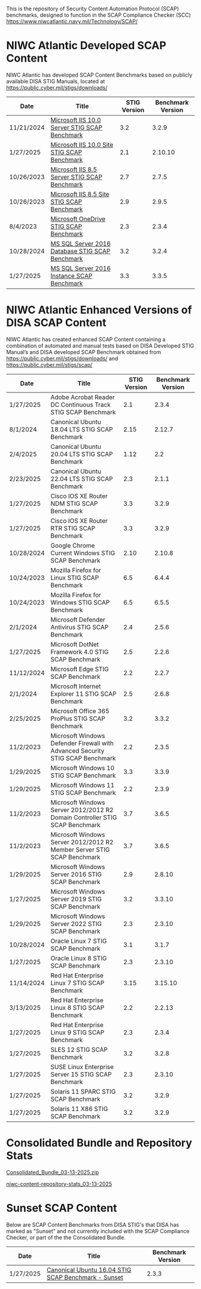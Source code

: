 This is the repository of Security Content Automation Protocol (SCAP) benchmarks, designed to function in the SCAP Compliance Checker (SCC) https://www.niwcatlantic.navy.mil/Technology/SCAP/

  # NIWC Atlantic Developed SCAP Content
  
  NIWC Atlantic has developed SCAP Content Benchmarks based on publicly available DISA STIG Manuals, located at https://public.cyber.mil/stigs/downloads/

| Date    | Title        |   STIG Version | Benchmark Version |
| -------- | ----------- | ----------- | -------- |
| 11/21/2024  | [Microsoft IIS 10.0 Server STIG SCAP Benchmark](https://raw.githubusercontent.com/niwc-atlantic/scap-content-library/refs/heads/main/Current/U_MS_IIS_10-0_Server_V3R2_STIG_SCAP_1-3_Benchmark-enhancedV9.zip) | 3.2 | 3.2.9|
| 1/27/2025 | [Microsoft IIS 10.0 Site STIG SCAP Benchmark](https://raw.githubusercontent.com/niwc-atlantic/scap-content-library/refs/heads/main/Current/U_MS_IIS_10-0_Site_V2R10_STIG_SCAP_1-3_Benchmark-enhancedV10.zip)   | 2.1 | 2.10.10
| 10/26/2023	 | [Microsoft IIS 8.5 Server STIG SCAP Benchmark](https://raw.githubusercontent.com/niwc-atlantic/scap-content-library/refs/heads/main/Current/U_MS_IIS_8-5_Server_V2R7_STIG_SCAP_1-3_Benchmark-enhancedV5.zip) |	2.7	|2.7.5|
| 10/26/2023	 | [Microsoft IIS 8.5 Site STIG  SCAP Benchmark](https://raw.githubusercontent.com/niwc-atlantic/scap-content-library/refs/heads/main/Current/U_MS_IIS_8-5_Site_V2R9_STIG_SCAP_1-3_Benchmark-enhancedV5.zip) |	2.9	|2.9.5|
| 8/4/2023	 | [Microsoft OneDrive STIG  SCAP Benchmark](https://raw.githubusercontent.com/niwc-atlantic/scap-content-library/refs/heads/main/Current/U_MS_OneDrive_V2R3_STIG_SCAP_1-3_Benchmark-enhancedV4.zip) |	2.3	|2.3.4|
| 10/28/2024	 | [MS SQL Server 2016 Database STIG  SCAP Benchmark](https://raw.githubusercontent.com/niwc-atlantic/scap-content-library/refs/heads/main/Current/U_MS_SQL_Server_2016_Database_V3R2_STIG_SCAP_1-3_Benchmark-enhancedV4.zip) |3.2	|3.2.4|
| 1/27/2025	 | [MS SQL Server 2016 Instance  SCAP Benchmark](https://raw.githubusercontent.com/niwc-atlantic/scap-content-library/refs/heads/main/Current/U_MS_SQL_Server_2016_Instance_V3R3_STIG_SCAP_1-3_Benchmark-enhancedV5.zip) |3.3	| 3.3.5|

  # NIWC Atlantic Enhanced Versions of DISA SCAP Content
  
  NIWC Atlantic has created enhanced SCAP Content containing a combination of automated and manual tests based on DISA Developed STIG Manual’s and DISA developed SCAP Benchmark obtained from https://public.cyber.mil/stigs/downloads/ and https://public.cyber.mil/stigs/scap/

| Date    | Title        |   STIG Version | Benchmark Version |
| -------- | ----------- | ----------- | -------- |
| 1/27/2025	| Adobe Acrobat Reader DC Continuous Track STIG SCAP Benchmark | 2.1 | 2.3.4
| 8/1/2024	| Canonical Ubuntu 18.04 LTS STIG SCAP Benchmark	 | 2.15 | 	2.12.7
| 2/4/2025	| Canonical Ubuntu 20.04 LTS STIG SCAP Benchmark	 | 1.12 | 	2.2
| 2/23/2025	| Canonical Ubuntu 22.04 LTS STIG SCAP Benchmark	 | 2.3	 | 2.1.1
| 1/27/2025	| Cisco IOS XE Router NDM STIG SCAP Benchmark | 3.3	 | 3.2.9
| 1/27/2025	| Cisco IOS XE Router RTR STIG SCAP Benchmark	 | 3.3	 | 3.2.9
| 10/28/2024	| Google Chrome Current Windows STIG SCAP Benchmark	 | 2.10 | 	2.10.8
| 10/24/2023	| Mozilla Firefox for Linux STIG SCAP Benchmark	 | 6.5	 | 6.4.4
| 10/24/2023	| Mozilla Firefox for Windows STIG SCAP Benchmark	 | 6.5	 | 6.5.5
| 2/1/2024	| Microsoft Defender Antivirus STIG SCAP Benchmark	 | 2.4	 | 2.5.6
| 1/27/2025	| Microsoft DotNet Framework 4.0 STIG SCAP Benchmark	 | 2.5	 | 2.2.6
| 11/12/2024	| Microsoft Edge STIG SCAP Benchmark	 | 2.2	 | 2.2.7
| 2/1/2024	| Microsoft Internet Explorer 11 STIG SCAP Benchmark	 | 2.5	 | 2.6.8
| 2/25/2025	| Microsoft Office 365 ProPlus STIG SCAP Benchmark	 | 3.2	 | 3.3.2
| 11/2/2023	| Microsoft Windows Defender Firewall with Advanced Security STIG SCAP Benchmark	 | 2.2	 | 2.3.5
| 1/29/2025	| Microsoft Windows 10 STIG SCAP Benchmark	 | 3.3	 | 3.3.9
| 1/29/2025	| Microsoft Windows 11 STIG SCAP Benchmark	 | 2.2	 | 2.3.9
| 11/2/2023	| Microsoft Windows Server 2012/2012 R2 Domain Controller STIG SCAP Benchmark | 	3.7	 | 3.6.5
| 11/2/2023	| Microsoft Windows Server 2012/2012 R2 Member Server STIG SCAP Benchmark	 | 3.7 | 	3.6.5
| 1/29/2025	| Microsoft Windows Server 2016 STIG SCAP Benchmark	 | 2.9	 | 2.8.10
| 1/27/2025	| Microsoft Windows Server 2019 STIG SCAP Benchmark | 	3.2	 | 3.3.10
| 1/29/2025	| Microsoft Windows Server 2022 STIG SCAP Benchmark	 | 2.3	 | 2.3.10
| 10/28/2024	| Oracle Linux 7 STIG SCAP Benchmark	 | 3.1	 | 3.1.7
| 1/27/2025	| Oracle Linux 8 STIG SCAP Benchmark	 | 2.3	 | 2.3.10
| 11/14/2024	| Red Hat Enterprise Linux 7 STIG SCAP Benchmark | 	3.15	 | 3.15.10
| 3/13/2025	| Red Hat Enterprise Linux 8 STIG SCAP Benchmark	 | 2.2	 | 2.2.13
| 1/27/2025	| Red Hat Enterprise Linux 9 STIG SCAP Benchmark | 	2.3	 | 2.3.4
| 1/27/2025	| SLES 12 STIG SCAP Benchmark | 	3.2	 | 3.2.8
| 1/27/2025	| SUSE Linux Enterprise Server 15 STIG SCAP Benchmark	 | 2.3	 | 2.3.10
| 1/27/2025	| Solaris 11 SPARC STIG SCAP Benchmark	 | 3.2	 | 3.2.9
| 1/27/2025	| Solaris 11 X86 STIG SCAP Benchmark	 | 3.2	 | 3.2.9

  # Consolidated Bundle and Repository Stats
  
  [Consolidated_Bundle_03-13-2025.zip](https://raw.githubusercontent.com/niwc-atlantic/scap-content-library/refs/heads/main/Current/Consolidated_Bundle_03-13-2025.zip)
  
  [niwc-content-repository-stats_03-13-2025](https://github.com/niwc-atlantic/scap-content-library/blob/796d6cc534b0cdf3f132922ea5d245e3b24a749f/Current/niwc-content-repository-stats_03-13-2025.pdf)

  # Sunset SCAP Content

Below are SCAP Content Benchmarks from DISA STIG's that DISA has marked as "Sunset" and not currently included with the SCAP Compliance Checker, or part of the the Consolidated Bundle.

| Date    | Title        |  Benchmark Version |
| -------- | ----------- | -------- |
| 1/27/2025	| [Canonical Ubuntu 16.04 STIG SCAP Benchmark - Sunset](https://raw.githubusercontent.com/niwc-atlantic/scap-content-library/refs/heads/main/Archive/2023-July/U_CAN_Ubuntu_16-04_LTS_V2R3_STIG_SCAP_1-3_Benchmark-enhancedV3.zip) | 2.3.3
  





